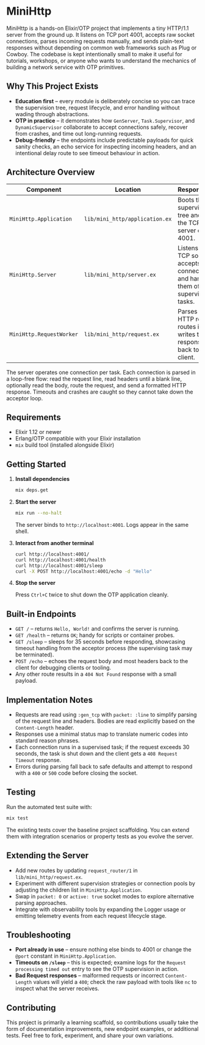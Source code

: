 # MiniHttp

MiniHttp is a hands-on Elixir/OTP project that implements a tiny HTTP/1.1 server
from the ground up. It listens on TCP port 4001, accepts raw socket connections,
parses incoming requests manually, and sends plain-text responses without
depending on common web frameworks such as Plug or Cowboy. The codebase is kept
intentionally small to make it useful for tutorials, workshops, or anyone who
wants to understand the mechanics of building a network service with OTP
primitives.

## Why This Project Exists

- **Education first** – every module is deliberately concise so you can trace
  the supervision tree, request lifecycle, and error handling without wading
  through abstractions.
- **OTP in practice** – it demonstrates how `GenServer`, `Task.Supervisor`, and
  `DynamicSupervisor` collaborate to accept connections safely, recover from
  crashes, and time out long-running requests.
- **Debug-friendly** – the endpoints include predictable payloads for quick
  sanity checks, an echo service for inspecting incoming headers, and an
  intentional delay route to see timeout behaviour in action.

## Architecture Overview

| Component | Location | Responsibility |
| --- | --- | --- |
| `MiniHttp.Application` | `lib/mini_http/application.ex` | Boots the supervision tree and starts the TCP server on port 4001. |
| `MiniHttp.Server` | `lib/mini_http/server.ex` | Listens on the TCP socket, accepts connections, and hands them off to supervised tasks. |
| `MiniHttp.RequestWorker` | `lib/mini_http/request.ex` | Parses the HTTP request, routes it, and writes the response back to the client. |

The server operates one connection per task. Each connection is parsed in a
loop-free flow: read the request line, read headers until a blank line, optionally
read the body, route the request, and send a formatted HTTP response. Timeouts
and crashes are caught so they cannot take down the acceptor loop.

## Requirements

- Elixir 1.12 or newer
- Erlang/OTP compatible with your Elixir installation
- `mix` build tool (installed alongside Elixir)

## Getting Started

1. **Install dependencies**

   ```bash
   mix deps.get
   ```

2. **Start the server**

   ```bash
   mix run --no-halt
   ```

   The server binds to `http://localhost:4001`. Logs appear in the same shell.

3. **Interact from another terminal**

   ```bash
   curl http://localhost:4001/
   curl http://localhost:4001/health
   curl http://localhost:4001/sleep
   curl -X POST http://localhost:4001/echo -d "Hello"
   ```

4. **Stop the server**

   Press `Ctrl+C` twice to shut down the OTP application cleanly.

## Built-in Endpoints

- `GET /` – returns `Hello, World!` and confirms the server is running.
- `GET /health` – returns `OK`; handy for scripts or container probes.
- `GET /sleep` – sleeps for 35 seconds before responding, showcasing timeout
  handling from the acceptor process (the supervising task may be terminated).
- `POST /echo` – echoes the request body and most headers back to the client for
  debugging clients or tooling.
- Any other route results in a `404 Not Found` response with a small payload.

## Implementation Notes

- Requests are read using `:gen_tcp` with `packet: :line` to simplify parsing of
  the request line and headers. Bodies are read explicitly based on the
  `Content-Length` header.
- Responses use a minimal status map to translate numeric codes into standard
  reason phrases.
- Each connection runs in a supervised task; if the request exceeds 30 seconds,
  the task is shut down and the client gets a `408 Request Timeout` response.
- Errors during parsing fall back to safe defaults and attempt to respond with a
  `400` or `500` code before closing the socket.

## Testing

Run the automated test suite with:

```bash
mix test
```

The existing tests cover the baseline project scaffolding. You can extend them
with integration scenarios or property tests as you evolve the server.

## Extending the Server

- Add new routes by updating `request_router/1` in
  `lib/mini_http/request.ex`.
- Experiment with different supervision strategies or connection pools by
  adjusting the children list in `MiniHttp.Application`.
- Swap in `packet: 0` or `active: true` socket modes to explore alternative
  parsing approaches.
- Integrate with observability tools by expanding the Logger usage or emitting
  telemetry events from each request lifecycle stage.

## Troubleshooting

- **Port already in use** – ensure nothing else binds to 4001 or change the
  `@port` constant in `MiniHttp.Application`.
- **Timeouts on `/sleep`** – this is expected; examine logs for the
  `Request processing timed out` entry to see the OTP supervision in action.
- **Bad Request responses** – malformed requests or incorrect `Content-Length`
  values will yield a `400`; check the raw payload with tools like `nc` to
  inspect what the server receives.

## Contributing

This project is primarily a learning scaffold, so contributions usually take the
form of documentation improvements, new endpoint examples, or additional tests.
Feel free to fork, experiment, and share your own variations.
